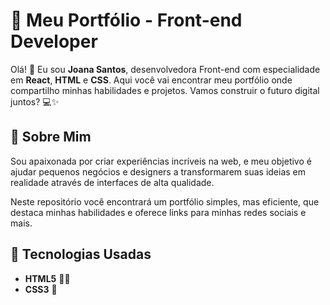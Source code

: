 # 🚀 Meu Portfólio - Front-end Developer

Olá! 👋 Eu sou **Joana Santos**, desenvolvedora Front-end com especialidade em **React**, **HTML** e **CSS**. Aqui você vai encontrar meu portfólio onde compartilho minhas habilidades e projetos. Vamos construir o futuro digital juntos? 💻✨

## 💼 Sobre Mim

Sou apaixonada por criar experiências incríveis na web, e meu objetivo é ajudar pequenos negócios e designers a transformarem suas ideias em realidade através de interfaces de alta qualidade.

Neste repositório você encontrará um portfólio simples, mas eficiente, que destaca minhas habilidades e oferece links para minhas redes sociais e mais.

## 🔧 Tecnologias Usadas

- **HTML5** 🧑‍💻
- **CSS3** 🎨
